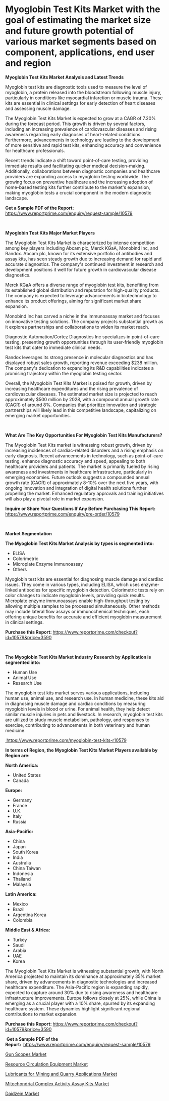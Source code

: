 <p><h1>Myoglobin Test Kits Market with the goal of estimating the market size and future growth potential of various market segments based on component, applications, end user and region</h1></p><p><strong>Myoglobin Test Kits Market Analysis and Latest Trends</strong></p>
<p><p>Myoglobin test kits are diagnostic tools used to measure the level of myoglobin, a protein released into the bloodstream following muscle injury, particularly in conditions like myocardial infarction or muscle trauma. These kits are essential in clinical settings for early detection of heart diseases and assessing muscle damage.</p><p>The Myoglobin Test Kits Market is expected to grow at a CAGR of 7.20% during the forecast period. This growth is driven by several factors, including an increasing prevalence of cardiovascular diseases and rising awareness regarding early diagnoses of heart-related conditions. Furthermore, advancements in technology are leading to the development of more sensitive and rapid test kits, enhancing accuracy and convenience for healthcare professionals. </p><p>Recent trends indicate a shift toward point-of-care testing, providing immediate results and facilitating quicker medical decision-making. Additionally, collaborations between diagnostic companies and healthcare providers are expanding access to myoglobin testing worldwide. The growing focus on preventive healthcare and the increasing adoption of home-based testing kits further contribute to the market's expansion, making myoglobin tests a crucial component in the modern diagnostic landscape.</p></p>
<p><strong>Get a Sample PDF of the Report:&nbsp;</strong> <a href="https://www.reportprime.com/enquiry/request-sample/10579">https://www.reportprime.com/enquiry/request-sample/10579</a></p>
<p>&nbsp;</p>
<p><strong>Myoglobin Test Kits Major Market Players</strong></p>
<p><p>The Myoglobin Test Kits Market is characterized by intense competition among key players including Abcam plc, Merck KGaA, Monobind Inc, and Randox. Abcam plc, known for its extensive portfolio of antibodies and assay kits, has seen steady growth due to increasing demand for rapid and accurate diagnostics. The company's continued investment in research and development positions it well for future growth in cardiovascular disease diagnostics.</p><p>Merck KGaA offers a diverse range of myoglobin test kits, benefiting from its established global distribution and reputation for high-quality products. The company is expected to leverage advancements in biotechnology to enhance its product offerings, aiming for significant market share expansion.</p><p>Monobind Inc has carved a niche in the immunoassay market and focuses on innovative testing solutions. The company projects substantial growth as it explores partnerships and collaborations to widen its market reach. </p><p>Diagnostic Automation/Cortez Diagnostics Inc specializes in point-of-care testing, presenting growth opportunities through its user-friendly myoglobin test kits that cater to immediate clinical needs.</p><p>Randox leverages its strong presence in molecular diagnostics and has displayed robust sales growth, reporting revenue exceeding $238 million. The company's dedication to expanding its R&D capabilities indicates a promising trajectory within the myoglobin testing sector.</p><p>Overall, the Myoglobin Test Kits Market is poised for growth, driven by increasing healthcare expenditures and the rising prevalence of cardiovascular diseases. The estimated market size is projected to reach approximately $500 million by 2028, with a compound annual growth rate (CAGR) of around 8%. Companies that prioritize innovation and strategic partnerships will likely lead in this competitive landscape, capitalizing on emerging market opportunities.</p></p>
<p>&nbsp;</p>
<p><strong>What Are The Key Opportunities For Myoglobin Test Kits Manufacturers?</strong></p>
<p><p>The Myoglobin Test Kits market is witnessing robust growth, driven by increasing incidences of cardiac-related disorders and a rising emphasis on early diagnosis. Recent advancements in technology, such as point-of-care testing, enhance diagnostic accuracy and speed, appealing to both healthcare providers and patients. The market is primarily fueled by rising awareness and investments in healthcare infrastructure, particularly in emerging economies. Future outlook suggests a compounded annual growth rate (CAGR) of approximately 8-10% over the next five years, with ongoing innovation and integration of digital health solutions further propelling the market. Enhanced regulatory approvals and training initiatives will also play a pivotal role in market expansion.</p></p>
<p><strong>Inquire or Share Your Questions If Any Before Purchasing This Report:</strong> <a href="https://www.reportprime.com/enquiry/pre-order/10579">https://www.reportprime.com/enquiry/pre-order/10579</a></p>
<p>&nbsp;</p>
<p><strong>Market Segmentation</strong></p>
<p><strong>The Myoglobin Test Kits Market Analysis by types is segmented into:</strong></p>
<p><ul><li>ELISA</li><li>Colorimetric</li><li>Microplate Enzyme Immunoassay</li><li>Others</li></ul></p>
<p><p>Myoglobin test kits are essential for diagnosing muscle damage and cardiac issues. They come in various types, including ELISA, which uses enzyme-linked antibodies for specific myoglobin detection. Colorimetric tests rely on color changes to indicate myoglobin levels, providing quick results. Microplate enzyme immunoassays enable high-throughput testing by allowing multiple samples to be processed simultaneously. Other methods may include lateral flow assays or immunochemical techniques, each offering unique benefits for accurate and efficient myoglobin measurement in clinical settings.</p></p>
<p><strong>Purchase this Report:&nbsp;</strong><a href="https://www.reportprime.com/checkout?id=10579&price=3590">https://www.reportprime.com/checkout?id=10579&price=3590</a></p>
<p>&nbsp;</p>
<p><strong>The Myoglobin Test Kits Market Industry Research by Application is segmented into:</strong></p>
<p><ul><li>Human Use</li><li>Animal Use</li><li>Research Use</li></ul></p>
<p><p>The myoglobin test kits market serves various applications, including human use, animal use, and research use. In human medicine, these kits aid in diagnosing muscle damage and cardiac conditions by measuring myoglobin levels in blood or urine. For animal health, they help detect similar muscle injuries in pets and livestock. In research, myoglobin test kits are utilized to study muscle metabolism, pathology, and responses to exercise, contributing to advancements in both veterinary and human medicine.</p></p>
<p><a href="https://www.reportprime.com/myoglobin-test-kits-r10579">&nbsp;https://www.reportprime.com/myoglobin-test-kits-r10579</a></p>
<p><strong>In terms of Region, the Myoglobin Test Kits Market Players available by Region are:</strong></p>
<p>
    <p> <strong> North America: </strong>
        <ul>
            <li>United States</li>
            <li>Canada</li>
        </ul>
        </p> 
    <p> <strong> Europe: </strong>
        <ul>
            <li>Germany</li>
            <li>France</li>
            <li>U.K.</li>
            <li>Italy</li>
            <li>Russia</li>
        </ul>
        </p> 
    <p> <strong> Asia-Pacific: </strong>
        <ul>
            <li>China</li>
            <li>Japan</li>
            <li>South Korea</li>
            <li>India</li>
            <li>Australia</li>
            <li>China Taiwan</li>
            <li>Indonesia</li>
            <li>Thailand</li>
            <li>Malaysia</li>
        </ul>
        </p> 
    <p> <strong> Latin America: </strong>
        <ul>
            <li>Mexico</li>
            <li>Brazil</li>
            <li>Argentina Korea</li>
            <li>Colombia</li>
        </ul>
        </p> 
    <p> <strong> Middle East & Africa: </strong>
        <ul>
            <li>Turkey</li>
            <li>Saudi</li>
            <li>Arabia</li>
            <li>UAE</li>
            <li>Korea</li>
        </ul>
    </p>
    </p>
<p><p>The Myoglobin Test Kits Market is witnessing substantial growth, with North America projected to maintain its dominance at approximately 35% market share, driven by advancements in diagnostic technologies and increased healthcare expenditure. The Asia-Pacific region is expanding rapidly, expected to capture around 30% due to rising awareness and healthcare infrastructure improvements. Europe follows closely at 25%, while China is emerging as a crucial player with a 10% share, spurred by its expanding healthcare system. These dynamics highlight significant regional contributions to market expansion.</p></p>
<p><strong>Purchase this Report: </strong><a href="https://www.reportprime.com/checkout?id=10579&price=3590">https://www.reportprime.com/checkout?id=10579&price=3590</a></p>
<p>&nbsp;<strong>Get a Sample PDF of the Report:&nbsp;&nbsp;</strong><a href="https://www.reportprime.com/enquiry/request-sample/10579">https://www.reportprime.com/enquiry/request-sample/10579</a></p>
<p><strong></strong></p>
<p><p><a href="https://issuu.com/reportprime-2/docs/gun-scopes-market-size-2030.pptx_4a5af4f1ef81ce">Gun Scopes Market</a></p><p><a href="https://issuu.com/reportprime-2/docs/resource-circulation-equipment-mark_8ab8975639f131">Resource Circulation Equipment Market</a></p><p><a href="https://medium.com/@joanstweart75/the-growth-of-the-lubricants-for-mining-and-quarry-applications-market-has-been-significant-7b0e12ca0348">Lubricants for Mining and Quarry Applications Market</a></p><p><a href="https://github.com/ChiragRp1/Market-Research-Report-List-6/blob/main/mitochondrial-complex-activity-assay-kits-market.md">Mitochondrial Complex Activity Assay Kits Market</a></p><p><a href="https://www.linkedin.com/pulse/what-growth-drivers-daidzein-market-comprehensive-study-products-48b7c?trackingId=SiIyNHyUT3eNF6pKIA5JcA%3D%3D">Daidzein Market</a></p></p>